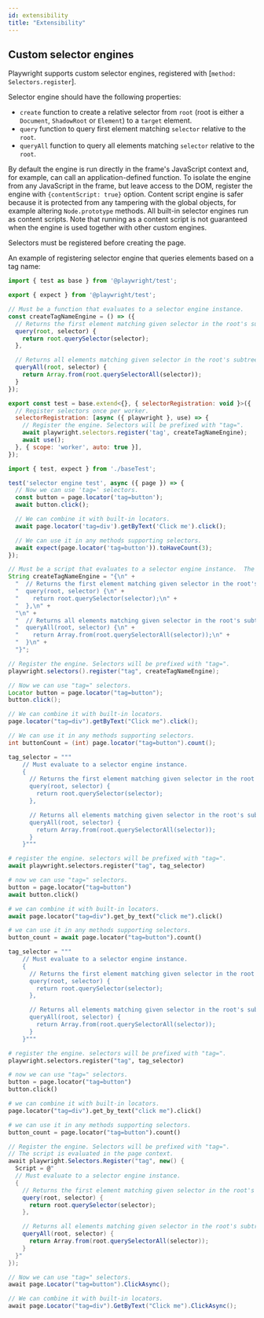 ```yaml
---
id: extensibility
title: "Extensibility"
---
```


<!-- TOC -->

## Custom selector engines

Playwright supports custom selector engines, registered with [`method: Selectors.register`].

Selector engine should have the following properties:
- `create` function to create a relative selector from `root` (root is either a `Document`, `ShadowRoot` or `Element`)
  to a `target` element.
- `query` function to query first element matching `selector` relative to the `root`.
- `queryAll` function to query all elements matching `selector` relative to the `root`.

By default the engine is run directly in the frame's JavaScript context and, for example, can call an
application-defined function. To isolate the engine from any JavaScript in the frame, but leave access to the DOM,
register the engine with `{contentScript: true}` option. Content script engine is safer because it is protected from any
tampering with the global objects, for example altering `Node.prototype` methods. All built-in selector engines run as
content scripts. Note that running as a content script is not guaranteed when the engine is used together with other
custom engines.

Selectors must be registered before creating the page.

An example of registering selector engine that queries elements based on a tag name:


```js title="baseTest.ts"
import { test as base } from '@playwright/test';

export { expect } from '@playwright/test';

// Must be a function that evaluates to a selector engine instance.
const createTagNameEngine = () => ({
  // Returns the first element matching given selector in the root's subtree.
  query(root, selector) {
    return root.querySelector(selector);
  },

  // Returns all elements matching given selector in the root's subtree.
  queryAll(root, selector) {
    return Array.from(root.querySelectorAll(selector));
  }
});

export const test = base.extend<{}, { selectorRegistration: void }>({
  // Register selectors once per worker.
  selectorRegistration: [async ({ playwright }, use) => {
    // Register the engine. Selectors will be prefixed with "tag=".
    await playwright.selectors.register('tag', createTagNameEngine);
    await use();
  }, { scope: 'worker', auto: true }],
});
```

```js title="example.spec.ts"
import { test, expect } from './baseTest';

test('selector engine test', async ({ page }) => {
  // Now we can use 'tag=' selectors.
  const button = page.locator('tag=button');
  await button.click();

  // We can combine it with built-in locators.
  await page.locator('tag=div').getByText('Click me').click();

  // We can use it in any methods supporting selectors.
  await expect(page.locator('tag=button')).toHaveCount(3);
});
```

```java
// Must be a script that evaluates to a selector engine instance.  The script is evaluated in the page context.
String createTagNameEngine = "{\n" +
  "  // Returns the first element matching given selector in the root's subtree.\n" +
  "  query(root, selector) {\n" +
  "    return root.querySelector(selector);\n" +
  "  },\n" +
  "\n" +
  "  // Returns all elements matching given selector in the root's subtree.\n" +
  "  queryAll(root, selector) {\n" +
  "    return Array.from(root.querySelectorAll(selector));\n" +
  "  }\n" +
  "}";

// Register the engine. Selectors will be prefixed with "tag=".
playwright.selectors().register("tag", createTagNameEngine);

// Now we can use "tag=" selectors.
Locator button = page.locator("tag=button");
button.click();

// We can combine it with built-in locators.
page.locator("tag=div").getByText("Click me").click();

// We can use it in any methods supporting selectors.
int buttonCount = (int) page.locator("tag=button").count();
```

```python async
tag_selector = """
    // Must evaluate to a selector engine instance.
    {
      // Returns the first element matching given selector in the root's subtree.
      query(root, selector) {
        return root.querySelector(selector);
      },

      // Returns all elements matching given selector in the root's subtree.
      queryAll(root, selector) {
        return Array.from(root.querySelectorAll(selector));
      }
    }"""

# register the engine. selectors will be prefixed with "tag=".
await playwright.selectors.register("tag", tag_selector)

# now we can use "tag=" selectors.
button = page.locator("tag=button")
await button.click()

# we can combine it with built-in locators.
await page.locator("tag=div").get_by_text("click me").click()

# we can use it in any methods supporting selectors.
button_count = await page.locator("tag=button").count()
```

```python sync
tag_selector = """
    // Must evaluate to a selector engine instance.
    {
      // Returns the first element matching given selector in the root's subtree.
      query(root, selector) {
        return root.querySelector(selector);
      },

      // Returns all elements matching given selector in the root's subtree.
      queryAll(root, selector) {
        return Array.from(root.querySelectorAll(selector));
      }
    }"""

# register the engine. selectors will be prefixed with "tag=".
playwright.selectors.register("tag", tag_selector)

# now we can use "tag=" selectors.
button = page.locator("tag=button")
button.click()

# we can combine it with built-in locators.
page.locator("tag=div").get_by_text("click me").click()

# we can use it in any methods supporting selectors.
button_count = page.locator("tag=button").count()
```

```csharp
// Register the engine. Selectors will be prefixed with "tag=".
// The script is evaluated in the page context.
await playwright.Selectors.Register("tag", new() {
  Script = @"
  // Must evaluate to a selector engine instance.
  {
    // Returns the first element matching given selector in the root's subtree.
    query(root, selector) {
      return root.querySelector(selector);
    },

    // Returns all elements matching given selector in the root's subtree.
    queryAll(root, selector) {
      return Array.from(root.querySelectorAll(selector));
    }
  }"
});

// Now we can use "tag=" selectors.
await page.Locator("tag=button").ClickAsync();

// We can combine it with built-in locators.
await page.Locator("tag=div").GetByText("Click me").ClickAsync();
```
